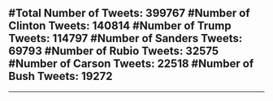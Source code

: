 #Total Number of Tweets: 399767 
#Number of Clinton Tweets: 140814
#Number of Trump Tweets: 114797
#Number of Sanders Tweets: 69793
#Number of Rubio Tweets: 32575
#Number of Carson Tweets: 22518
#Number of Bush Tweets: 19272
---
---
